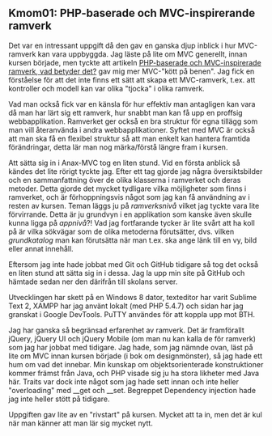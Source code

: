 Kmom01: PHP-baserade och MVC-inspirerande ramverk
-------------------------------------------------
Det var en intressant uppgift då den gav en ganska djup inblick i hur MVC-ramverk kan vara uppbyggda. Jag läste på lite om MVC generellt, innan kursen började, men tyckte att artikeln [PHP-baserade och MVC-inspirerade ramverk, vad betyder det?](http://dbwebb.se/kunskap/php-baserade-och-mvc-inspirerade-ramverk-vad-betyder-det) gav mig mer MVC-"kött på benen". Jag fick en förståelse för att det inte finns ett sätt att skapa ett MVC-ramverk, t.ex. att kontroller och modell kan var olika "tjocka" i olika ramverk.

Vad man också fick var en känsla för hur effektiv man antagligen kan vara då man har lärt sig ett ramverk, hur snabbt man kan få upp en proffsig webbapplikation. Ramverket ger också en bra struktur för egna tillägg som man vill återanvända i andra webbapplikationer. Syftet med MVC är också att man ska få en flexibel struktur så att man enkelt kan hantera framtida förändringar, detta lär man nog märka/förstå längre fram i kursen.

Att sätta sig in i Anax-MVC tog en liten stund. Vid en första anblick så kändes det lite rörigt tyckte jag. Efter ett tag gjorde jag några översiktsbilder och en sammanfattning över de olika klasserna i ramverket och deras metoder. Detta gjorde det mycket tydligare vilka möjligheter som finns i ramverket, och är förhoppningsvis något som jag kan få användning av i resten av kursen. Teman läggs ju på *ramverksnivå* vilket jag tyckte vara lite förvirrande. Detta är ju grundvyn i en applikation som kanske även skulle kunna ligga på *appnivå*?! Vad jag fortfarande tycker är lite svårt att ha koll på är vilka sökvägar som de olika metoderna förutsätter, dvs. vilken *grundkatalog* man kan förutsätta när man t.ex. ska ange länk till en vy, bild eller annat innehåll.

Eftersom jag inte hade jobbat med Git och GitHub tidigare så tog det också en liten stund att sätta sig in i dessa. Jag la upp min site på GitHub och hämtade sedan ner den därifrån till skolans server.

Utvecklingen har skett på en Windows 8 dator, texteditor har varit Sublime Text 2, XAMPP har jag använt lokalt (med PHP 5.4.7) och sidan har jag granskat i Google DevTools. PuTTY användes för att koppla upp mot BTH.

Jag har ganska så begränsad erfarenhet av ramverk. Det är framförallt jQuery, jQuery UI och jQuery Mobile (om man nu kan kalla de för ramverk) som jag har jobbat med tidigare. Jag hade, som jag nämnde ovan, läst på lite om MVC innan kursen började (i bok om designmönster), så jag hade ett hum om vad det innebar. Min kunskap om objektsorienterade konstruktioner kommer främst från Java, och PHP visade sig ju ha stora likheter med Java här. Traits var dock inte något som jag hade sett innan och inte heller "overloading" med __get och __set. Begreppet Dependency injection hade jag inte heller stött på tidigare.

Uppgiften gav lite av en "rivstart" på kursen. Mycket att ta in, men det är kul när man känner att man lär sig mycket nytt.